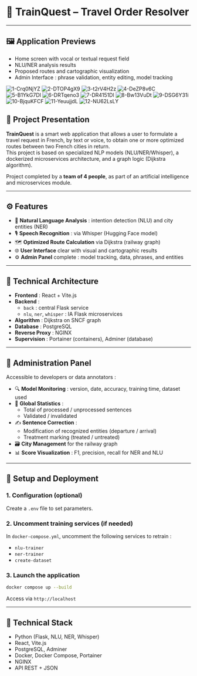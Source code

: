 # 🧭 TrainQuest – Travel Order Resolver

---

## 🖼️ Application Previews

- Home screen with vocal or textual request field  
- NLU/NER analysis results  
- Proposed routes and cartographic visualization  
- Admin Interface : phrase validation, entity editing, model tracking


![1-Crq0NjYZ](screens/1-Crq0NjYZ.webp)
![2-DTOP4gX9](screens/2-DTOP4gX9.webp)
![3-t2rV4H2z](screens/3-t2rV4H2z.webp)
![4-DeZP8v6C](screens/4-DeZP8v6C.webp)
![5-B1YkG7DI](screens/5-B1YkG7DI.webp)
![6-DRTqeno3](screens/6-DRTqeno3.webp)
![7-DR4151Dl](screens/7-DR4151Dl.webp)
![8-Bw13VuDt](screens/8-Bw13VuDt.webp)
![9-DSG6Y31i](screens/9-DSG6Y31i.webp)
![10-BjquKFCF](screens/10-BjquKFCF.webp)
![11-YeuujjdL](screens/11-YeuujjdL.webp)
![12-NU62LsLY](screens/12-NU62LsLY.webp)

## 📝 Project Presentation

**TrainQuest** is a smart web application that allows a user to formulate a travel request in French, by text or voice, to obtain one or more optimized routes between two French cities in return.  
This project is based on specialized NLP models (NLU/NER/Whisper), a dockerized microservices architecture, and a graph logic (Dijkstra algorithm).

Project completed by a **team of 4 people**, as part of an artificial intelligence and microservices module.

---

## ⚙️ Features

- 🧠 **Natural Language Analysis** : intention detection (NLU) and city entities (NER)
- 🎙️ **Speech Recognition** : via Whisper (Hugging Face model)
- 🗺️ **Optimized Route Calculation** via Dijkstra (railway graph)
- 🌐 **User Interface** clear with visual and cartographic results
- ⚙️ **Admin Panel** complete : model tracking, data, phrases, and entities

---

## 🧱 Technical Architecture

- **Frontend** : React + Vite.js
- **Backend** :
  - `back` : central Flask service
  - `nlu`, `ner`, `whisper` : IA Flask microservices
- **Algorithm** : Dijkstra on SNCF graph
- **Database** : PostgreSQL
- **Reverse Proxy** : NGINX
- **Supervision** : Portainer (containers), Adminer (database)

---

## 🧪 Administration Panel

Accessible to developers or data annotators :
- 🔍 **Model Monitoring** : version, date, accuracy, training time, dataset used
- 🧮 **Global Statistics** :
  - Total of processed / unprocessed sentences
  - Validated / invalidated
- ✍️ **Sentence Correction** :
  - Modification of recognized entities (departure / arrival)
  - Treatment marking (treated / untreated)
- 🗃️ **City Management** for the railway graph
- 📊 **Score Visualization** : F1, precision, recall for NER and NLU

---

## 🚀 Setup and Deployment

### 1. Configuration (optional)
Create a `.env` file to set parameters.

### 2. Uncomment training services (if needed)
In `docker-compose.yml`, uncomment the following services to retrain :
- `nlu-trainer`
- `ner-trainer`
- `create-dataset`

### 3. Launch the application
```bash
docker compose up --build
```
Access via `http://localhost`

---

## 🧰 Technical Stack

- Python (Flask, NLU, NER, Whisper)
- React, Vite.js
- PostgreSQL, Adminer
- Docker, Docker Compose, Portainer
- NGINX
- API REST + JSON
